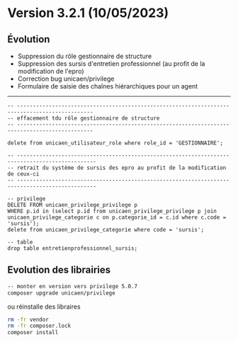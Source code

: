 Version 3.2.1 (10/05/2023)
====

Évolution
---

- Suppression du rôle gestionnaire de structure 
- Suppression des sursis d'entretien professionnel (au profit de la modification de l'epro)
- Correction bug unicaen/privilege
- Formulaire de saisie des chaînes hiérarchiques pour un agent

---

```postgresql
-- ----------------------------------------------------------------------------------------------
-- effacement tdu rôle gestionnaire de structure
-- ----------------------------------------------------------------------------------------------

delete from unicaen_utilisateur_role where role_id = 'GESTIONNAIRE';

-- -----------------------------------------------------------------------------------------------
-- retrait du système de sursis des epro au profit de la modification de ceux-ci
-- -----------------------------------------------------------------------------------------------

-- privilege
DELETE FROM unicaen_privilege_privilege p
WHERE p.id in (select p.id from unicaen_privilege_privilege p join unicaen_privilege_categorie c on p.categorie_id = c.id where c.code = 'sursis');
delete from unicaen_privilege_categorie where code = 'sursis';

-- table
drop table entretienprofessionnel_sursis;

```

Evolution des librairies 
---

```bash
-- monter en version vers privilege 5.0.7
composer upgrade unicaen/privilege
```

ou réinstalle des libraires 
```bash
rm -fr vendor
rm -fr composer.lock
composer install
```
